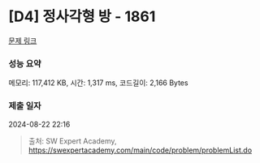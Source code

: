 # [D4] 정사각형 방 - 1861 

[문제 링크](https://swexpertacademy.com/main/code/problem/problemDetail.do?contestProbId=AV5LtJYKDzsDFAXc) 

### 성능 요약

메모리: 117,412 KB, 시간: 1,317 ms, 코드길이: 2,166 Bytes

### 제출 일자

2024-08-22 22:16



> 출처: SW Expert Academy, https://swexpertacademy.com/main/code/problem/problemList.do
